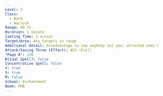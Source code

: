 ```yaml
---
Level: 2
Class:
  - Bard
  - Warlock
Range: 60 ft.
Duration: 1 minute
Casting Time: 1 action
Target/Area: Any targets in range
Additional Detail: Disadvantage to see anybody but you; attacked ones have advantage to save.
Attack/Saving Throw (Effect): WIS (Fail)
"Page #": 238
Ritual Spell?: false
Concentration Spell: false
V: true
S: true
M: false
School: Enchantment
Book: PHB
---
```

